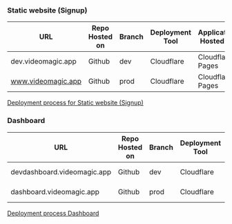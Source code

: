 ### Static website (Signup)

| URL | Repo Hosted on | Branch |Deployment Tool | Application Hosted on| Point of contact |
| ------------- | ------------- | ------------- |------------- | ------------- |------------- |
|dev.videomagic.app  | Github  | dev | Cloudflare | Cloudflare Pages | Vishnu |
|www.videomagic.app  | Github  | prod |Cloudflare | Cloudflare Pages | Vishnu |

[Deployment process for Static website (Signup) ](Deployment-Process-Static-website.md)

### Dashboard 

| URL | Repo Hosted on | Branch  | Deployment Tool | Application Hosted on|Point of contact |
| ------------- | ------------- | -------------| ------------- | ------------- |------------- |
|devdashboard.videomagic.app  | Github| dev | Cloudflare | Cloudflare Pages |Vishnu |
|dashboard.videomagic.app  | Github | prod | Cloudflare | Cloudflare Pages |Vishnu |

[Deployment process Dashboard ](Deployment-Process-Dashboard.md)
